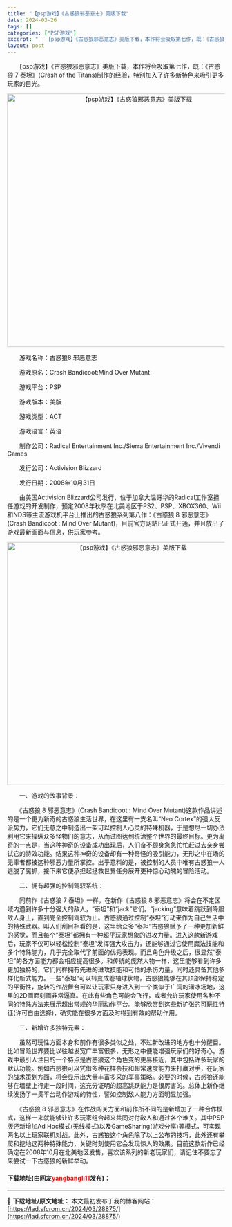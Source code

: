 ```yaml
---
title: "【psp游戏】《古惑狼邪恶意志》美版下载"
date: 2024-03-26
tags: []
categories: ["PSP游戏"]
excerpt: "　　【psp游戏】《古惑狼邪恶意志》美版下载，本作将会吸取第七作，既：《古惑狼 7 泰坦》(Crash of the Titans)制作的经验，特别加入了许多新特色来吸引更多玩家的目光。 　　游戏名称：古惑狼8 邪恶意志 　　游戏原名：Crash Bandicoot:Mind Over Mutant&hellip;"
layout: post
---
```


 <p>　　【psp游戏】《古惑狼邪恶意志》美版下载，本作将会吸取第七作，既：《古惑狼 7 泰坦》(Crash of the Titans)制作的经验，特别加入了许多新特色来吸引更多玩家的目光。</p> <p align="center"><img align="" border="0" src="https://lad.sfcrom.cn/wp-content/uploads/2024/03/20240325_6601ab52bc367.png" width="585" alt="【psp游戏】《古惑狼邪恶意志》美版下载" /></p> <p>　　游戏名称：古惑狼8 邪恶意志</p> <p>　　游戏原名：Crash Bandicoot:Mind Over Mutant</p> <p>　　游戏平台：PSP</p> <p>　　游戏版本：美版</p> <p>　　游戏类型：ACT</p> <p>　　游戏语言：英语</p> <p>　　制作公司：Radical Entertainment Inc./Sierra Entertainment Inc./Vivendi Games</p> <p>　　发行公司：Activision Blizzard</p> <p>　　发行日期：2008年10月31日</p> <p>　　由美国Activision Blizzard公司发行，位于加拿大温哥华的Radical工作室担任游戏的开发制作，预定2008年秋季在北美地区于PS2、PSP、XBOX360、Wii和NDS等主流游戏机平台上推出的古惑狼系列第八作：《古惑狼 8 邪恶意志》(Crash Bandicoot : Mind Over Mutant)，目前官方网站已正式开通，并且放出了游戏最新画面与信息，供玩家参考。</p> <p align="center"><img align="" border="0" src="https://lad.sfcrom.cn/wp-content/uploads/2024/03/20240325_6601ab539282b.png" width="561" alt="【psp游戏】《古惑狼邪恶意志》美版下载" /></p> <p>　　一、游戏的故事背景：</p> <p>　　《古惑狼 8 邪恶意志》(Crash Bandicoot : Mind Over Mutant)这款作品讲述的是一个更为新奇的古惑狼生活世界，在这里有一支名叫&ldquo;Neo Cortex&rdquo;的强大反派势力，它们无意之中制造出一架可以控制人心灵的特殊机器，于是想尽一切办法利用它来操纵众多怪物们的意志，从而试图达到统治整个世界的最终目标。更为离奇的一点是，当这种神奇的设备成功出现后，人们奋不顾身急急忙忙赶过去亲身尝试它的特效功能。结果这种神奇的设备却有一种奇怪的吸引能力，无形之中在场的无辜者都被这种邪恶力量所掌控。出乎意料的是，被控制的人员中唯有古惑狼一人逃脱了魔抓，接下来它便承担起拯救世界任务展开更种惊心动魄的冒险活动。</p> <p>　　二、拥有超强的控制驾驭系统：</p> <p>　　同前作《古惑狼 7 泰坦》一样，在新作《古惑狼 8 邪恶意志》将会在不定区域内遇到许多十分强大的敌人，&ldquo;泰坦&rdquo;和&ldquo;jack&rdquo;它们。&ldquo;jacking&rdquo;意味着跳跃到降服敌人身上，直到完全控制驾驭为止。古惑狼通过控制&ldquo;泰坦&rdquo;行动来作为自己生活中的特殊武器。叫人们刮目相看的是，这里给众多&ldquo;泰坦&rdquo;古惑狼赋予了一种更加新鲜的感觉，而且每个&ldquo;泰坦&rdquo;都拥有一种超乎玩家想象的进攻力量。进入这款新游戏后，玩家不仅可以轻松控制&ldquo;泰坦&rdquo;发挥强大攻击力，还能够通过它使用魔法技能和多个特殊能力，几乎完全取代了前面的优秀表现。而且角色升级之后，很显然&ldquo;泰坦&rdquo;的各方面能力都会相应提高很多。和传统的庞然大物一样，这里能够看到许多更加独特的，它们同样拥有先进的进攻技能和可怕的杀伤力量，同时还具备其他多样化新式能力。一些&ldquo;泰坦&rdquo;可以转变成卷轴球状物，古惑狼能够在其顶部保持稳定的平衡性，旋转的作战舞台可以让玩家只身进入到一个类似于广阔的溜冰场地，这里的2D画面刻画非常逼真。在此有些角色可能会飞行，或者允许玩家使用各种不同的特殊方法来展示超出常规的华丽动作平台。能够欣赏到这些新扩张的可玩性特征(许可自由选择)，确实能在很多方面及时得到有效的帮助作用。</p> <p>　　三、新增许多独特元素：</p> <p>　　虽然可玩性方面本身和前作有很多类似之处，不过新改进的地方也十分醒目。比如冒险世界要比以往越发宽广丰富很多，无形之中便能增强玩家们的好奇心。游戏中最引人注目的一个特点是古惑狼这个角色变的更易接近，其中包括许多玩家的默认功能。例如古惑狼可以凭借多种花样杂技和超常速度能力来打赢对手，在玩家的战术策划方面，将会显示出大量丰富多采的军事策略。必要的时候，古惑狼还能够在墙壁上行走一段时间，这充分证明的超高跳跃能力是很厉害的。总体上新作继续发扬了一贯平台动作游戏的特性，譬如控制敌人能力方面明显加强。</p> <p>　　《古惑狼 8 邪恶意志》在作战闯关方面和前作所不同的是新增加了一种合作模式，这样一来就能够让许多玩家组合起来共同对付敌人和通过各个难关。其中PSP版还新增加Ad Hoc模式(无线模式)以及GameSharing(游戏分享)等模式，可实现两名以上玩家联机对战。此外，古惑狼这个角色除了以上公布的技巧，此外还有攀爬和挖地这两种特殊能力，关键时刻使用它会发现惊人的效果。目前这款新作已经确定在2008年10月在北美地区发售，喜欢该系列的新老玩家们，请记住不要忘了来尝试一下古惑狼的新鲜举动。</p> <p><h4>下载地址(由网友<font color="red">yangbangli11</font>发布)：</h4></p> 

---
📖 **下载地址/原文地址：** 本文最初发布于我的博客网站：[https://lad.sfcrom.cn/2024/03/28875/](https://lad.sfcrom.cn/2024/03/28875/)
